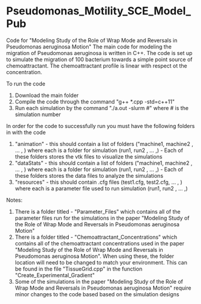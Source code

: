# Pseudomonas_Motility_SCE_Model_Pub
Code for "Modeling Study of the Role of Wrap Mode and Reversals in Pseudomonas aeruginosa Motion"
The main code for modeling the migration of Pseudomonas aeruginosa is written in C++. The code is set up to simulate the migration of 100 bacterium towards a simple point source of chemoattractant. The chemoattractant profile is linear with respect ot the concentration. 

To run the code
  1) Download the main folder
  2) Compile the code through the command "g++ *.cpp -std=c++11"
  3) Run each simulation by the command "./a.out -slurm #" where # is the simulation number


In order for the code to successfully run you must have the following folders in with the code
  1) "animation" - this should contain a list of folders ("machine1, machine2 , ... , ) where each is a folder for simulation (run1, run2 , ... ,) - Each of these folders stores the vtk files to visualize the simulations
  2) "dataStats" - this should contain a list of folders ("machine1, machine2 , ... , ) where each is a folder for simulation (run1, run2 , ... ,) - Each of these folders stores the data files to analyze the simulations
  3) "resources" - this should contain .cfg files (test1.cfg, test2.cfg, ... , ) where each is a parameter file used to run simulation (run1, run2 , ... ,)

Notes:   
  1) There is a folder titled - "Parameter_Files" which contains all of the parameter files run for the simulations in the paper "Modeling Study of the Role of Wrap Mode and Reversals in Pseudomonas aeruginosa Motion"
  2) There is a folder titled - "Chemoattractant_Concentrations" which contains all of the chemoattractant concentrations used in the paper "Modeling Study of the Role of Wrap Mode and Reversals in Pseudomonas aeruginosa Motion". When using these, the folder location will need to be changed to match your environment. This can be found in the file "TissueGrid.cpp" in the function "Create_Experimental_Gradient"
  3) Some of the simulations in the paper "Modeling Study of the Role of Wrap Mode and Reversals in Pseudomonas aeruginosa Motion" require minor changes to the code based based on the simulation designs
